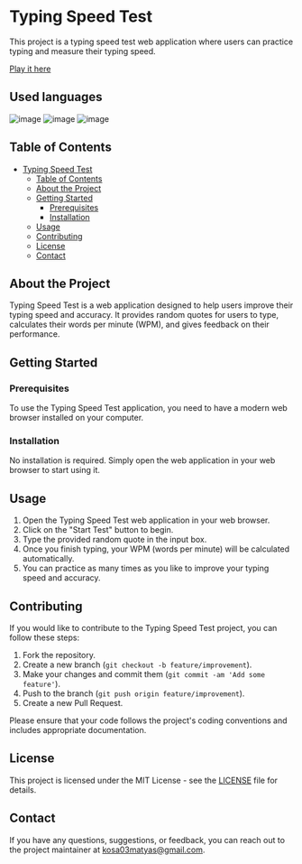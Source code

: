 # Typing Speed Test

This project is a typing speed test web application where users can practice typing and measure their typing speed.

[Play it here](https://kosa12.github.io/typingSpeedGame)

## Used languages

![image](https://img.shields.io/badge/HTML5-E34F26?style=for-the-badge&logo=html5&logoColor=white)
![image](https://img.shields.io/badge/CSS3-1572B6?style=for-the-badge&logo=css3&logoColor=white)
![image](https://img.shields.io/badge/JavaScript-323330?style=for-the-badge&logo=javascript&logoColor=F7DF1E)

## Table of Contents

- [Typing Speed Test](#typing-speed-test)
  - [Table of Contents](#table-of-contents)
  - [About the Project](#about-the-project)
  - [Getting Started](#getting-started)
    - [Prerequisites](#prerequisites)
    - [Installation](#installation)
  - [Usage](#usage)
  - [Contributing](#contributing)
  - [License](#license)
  - [Contact](#contact)

## About the Project

Typing Speed Test is a web application designed to help users improve their typing speed and accuracy. It provides random quotes for users to type, calculates their words per minute (WPM), and gives feedback on their performance.

## Getting Started

### Prerequisites

To use the Typing Speed Test application, you need to have a modern web browser installed on your computer.

### Installation

No installation is required. Simply open the web application in your web browser to start using it.

## Usage

1. Open the Typing Speed Test web application in your web browser.
2. Click on the "Start Test" button to begin.
3. Type the provided random quote in the input box.
4. Once you finish typing, your WPM (words per minute) will be calculated automatically.
5. You can practice as many times as you like to improve your typing speed and accuracy.

## Contributing

If you would like to contribute to the Typing Speed Test project, you can follow these steps:

1. Fork the repository.
2. Create a new branch (`git checkout -b feature/improvement`).
3. Make your changes and commit them (`git commit -am 'Add some feature'`).
4. Push to the branch (`git push origin feature/improvement`).
5. Create a new Pull Request.

Please ensure that your code follows the project's coding conventions and includes appropriate documentation.

## License

This project is licensed under the MIT License - see the [LICENSE](LICENSE) file for details.

## Contact

If you have any questions, suggestions, or feedback, you can reach out to the project maintainer at kosa03matyas@gmail.com.
